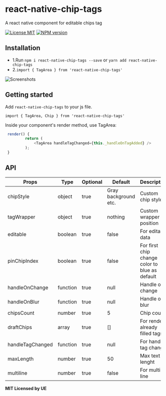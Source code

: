 # react-native-chip-tags

A react native component for editable chips tag

[![License MIT](http://img.shields.io/badge/license-MIT-orange.svg?style=flat)](https://raw.githubusercontent.com/ue/react-native-chip-tags/master/LICENSE)
[ ![NPM version](http://img.shields.io/npm/v/react-native-chip-tags.svg?style=flat)](https://www.npmjs.com/package/react-native-chip-tags)

## Installation

- 1.Run `npm i react-native-chip-tags --save` or `yarn add react-native-chip-tags`
- 2.`import { TagArea } from 'react-native-chip-tags'`

![Screenshots](https://media.giphy.com/media/oNTOdjSUej8dCFCTsh/giphy.gif)

## Getting started

Add `react-native-chip-tags` to your js file.

`import { TagArea, Chip } from 'react-native-chip-tags'`

Inside your component's render method, use TagArea:

```javascript
 render() {
         return (
             <TagArea handleTagChanged={this._handleOnTagAdded} />
         );
 }

```

## API

| Props            | Type     | Optional | Default              | Description                                    |
| ---------------- | -------- | -------- | -------------------- | ---------------------------------------------- |
| chipStyle        | object   | true     | Gray background etc. | Custom chip style                              |
| tagWrapper       | object   | true     | nothing              | Custom wrapper position                        |
| editable         | boolean  | true     | false                | For editable data                              |
| pinChipIndex     | boolean  | true     | false                | For first chip change color to blue as default |
| handleOnChange   | function | true     | null                 | Handle on change                               |
| handleOnBlur     | function | true     | null                 | Handle on blur                                 |
| chipsCount       | number   | true     | 5                    | Chip count                                     |
| draftChips       | array    | true     | []                   | For render already filled tags                 |
| handleTagChanged | function | true     | null                 | For hande tag change                           |
| maxLength        | number   | true     | 50                   | Max text lenght                                |
| multiline        | number   | true     | false                | For multi line                                 |

**MIT Licensed by UE**
